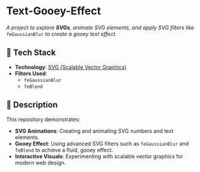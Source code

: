 # Text-Gooey-Effect

*A project to explore **SVGs**, animate SVG elements, and apply SVG filters like `feGaussianBlur` to create a gooey text effect.*

## 🚀 Tech Stack
- **Technology**: [SVG (Scalable Vector Graphics)](https://developer.mozilla.org/en-US/docs/Web/SVG)
- **Filters Used**: 
  - `feGaussianBlur`
  - `feBlend`

## 📝 Description
This repository demonstrates:
- **SVG Animations**: Creating and animating SVG numbers and text elements.
- **Gooey Effect**: Using advanced SVG filters such as `feGaussianBlur` and `feBlend` to achieve a fluid, gooey effect.
- **Interactive Visuals**: Experimenting with scalable vector graphics for modern web design.
